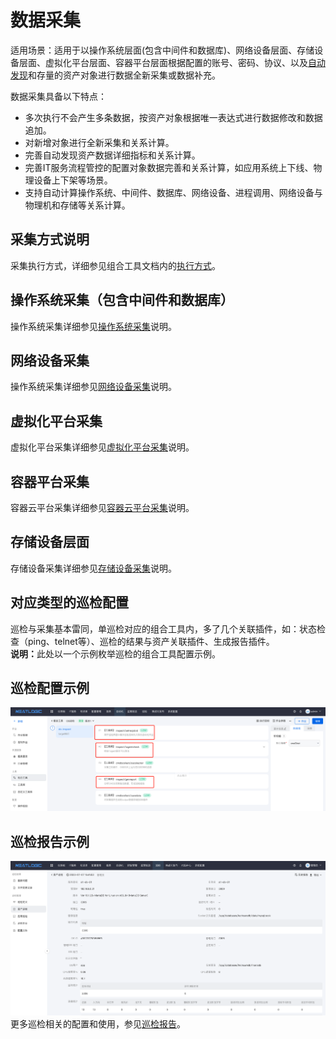 # 数据采集
适用场景：适用于以操作系统层面(包含中间件和数据库)、网络设备层面、存储设备层面、虚拟化平台层面、容器平台层面根据配置的账号、密码、协议、以及[自动发现](../自动发现/网段自动发现.md)和存量的资产对象进行数据全新采集或数据补充。

数据采集具备以下特点：
* 多次执行不会产生多条数据，按资产对象根据唯一表达式进行数据修改和数据追加。
* 对新增对象进行全新采集和关系计算。
* 完善自动发现资产数据详细指标和关系计算。
* 完善IT服务流程管控的配置对象数据完善和关系计算，如应用系统上下线、物理设备上下架等场景。
* 支持自动计算操作系统、中间件、数据库、网络设备、进程调用、网络设备与物理机和存储等关系计算。

## 采集方式说明
采集执行方式，详细参见组合工具文档内的[执行方式](../../自动化/组合工具/组合工具.md#执行方式)。

## 操作系统采集（包含中间件和数据库）
操作系统采集详细参见[操作系统采集](2.操作系统采集.md)说明。

## 网络设备采集
操作系统采集详细参见[网络设备采集](3.网络设备采集.md)说明。

## 虚拟化平台采集
虚拟化平台采集详细参见[虚拟化平台采集](4.虚拟化平台采集.md)说明。

## 容器平台采集
容器云平台采集详细参见[容器云平台采集](5.容器云平台采集.md)说明。

## 存储设备层面
存储设备采集详细参见[存储设备采集](6.存储设备采集.md)说明。

## 对应类型的巡检配置
巡检与采集基本雷同，单巡检对应的组合工具内，多了几个关联插件，如：状态检查（ping、telnet等）、巡检的结果与资产关联插件、生成报告插件。
<br>
<b>说明：</b>此处以一个示例枚举巡检的组合工具配置示例。

## 巡检配置示例
![img.png](images/1.os_inpsect_comb.png)

## 巡检报告示例
![img.png](images/1.os_inspect_result.png)
更多巡检相关的配置和使用，参见[巡检报告](../../巡检/巡检报告.md)。